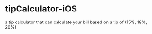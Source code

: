 # tipCalculator-iOS
 a tip calculator that can calculate your bill based on a tip of (15%, 18%, 20%)
